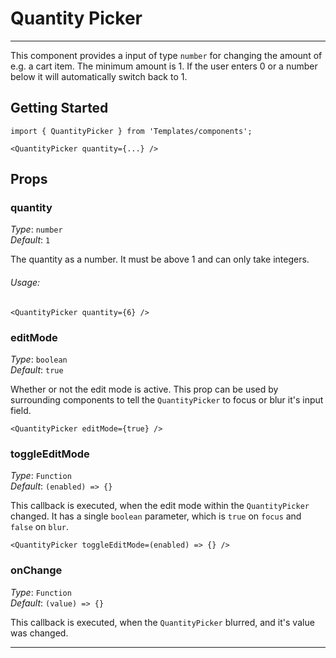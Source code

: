 # Quantity Picker
---

This component provides a input of type `number` for changing the amount of e.g. a cart item.
The minimum amount is 1. If the user enters 0 or a number below it will automatically switch back to 1.

## Getting Started

```
import { QuantityPicker } from 'Templates/components';

<QuantityPicker quantity={...} />
```

## Props

### quantity

_Type_: `number`  
_Default_: `1`  

The quantity as a number. It must be above 1 and can only take integers.

###### Usage:

```
<QuantityPicker quantity={6} />
```

### editMode

_Type_: `boolean`  
_Default_: `true`

Whether or not the edit mode is active. This prop can be used by surrounding components to tell the `QuantityPicker` to focus or blur it's input field.

```
<QuantityPicker editMode={true} />
```

### toggleEditMode
_Type_: `Function`  
_Default_: `(enabled) => {}`

This callback is executed, when the edit mode within the `QuantityPicker` changed. It has a single `boolean` parameter, which is `true` on `focus` and `false` on `blur`.

```
<QuantityPicker toggleEditMode=(enabled) => {} />
```

### onChange
_Type_: `Function`  
_Default_: `(value) => {}`

This callback is executed, when the `QuantityPicker` blurred, and it's value was changed. 

---

